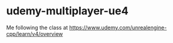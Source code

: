 # udemy-multiplayer-ue4
Me following the class at https://www.udemy.com/unrealengine-cpp/learn/v4/overview
